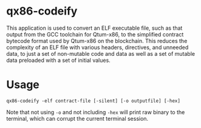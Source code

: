 # qx86-codeify

This application is used to convert an ELF executable file, such as that output from the GCC toolchain for Qtum-x86, to the simplified contract bytecode format used by Qtum-x86 on the blockchain. This reduces the complexity of an ELF file with various headers, directives, and unneeded data, to just a set of non-mutable code and data as well as a set of mutable data preloaded with a set of initial values. 

# Usage

    qx86-codeify -elf contract-file [-silent] [-o outputfile] [-hex]

Note that not using `-o` and not including `-hex` will print raw binary to the terminal, which can corrupt the current terminal session. 



